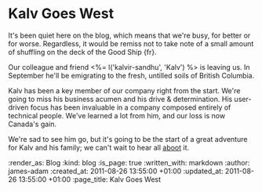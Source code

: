 Kalv Goes West
=============

It's been quiet here on the blog, which means that we're busy, for better or for worse. Regardless, it would be remiss not to take note of a small amount of shuffling on the deck of the Good Ship {fr}.

Our colleague and friend <%= l('kalvir-sandhu', 'Kalv') %> is leaving us. In September he'll be emigrating to the fresh, untilled soils of British Columbia. 

Kalv has been a key member of our company right from the start. We're going to miss his business acumen and his drive & determination. His user-driven focus has been invaluable in a company composed entirely of technical people. We've learned a lot from him, and our loss is now Canada's gain.

We're sad to see him go, but it's going to be the start of a great adventure for Kalv and his family; we can't wait to hear all [aboot][] it.


[aboot]: http://www.urbandictionary.com/define.php?term=aboot

:render_as: Blog
:kind: blog
:is_page: true
:written_with: markdown
:author: james-adam
:created_at: 2011-08-26 13:55:00 +01:00
:updated_at: 2011-08-26 13:55:00 +01:00
:page_title: Kalv Goes West
